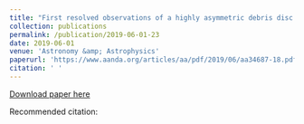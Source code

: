 ```yaml
---
title: "First resolved observations of a highly asymmetric debris disc around HD 160305 with VLT/SPHERE"
collection: publications
permalink: /publication/2019-06-01-23
date: 2019-06-01
venue: 'Astronomy &amp; Astrophysics'
paperurl: 'https://www.aanda.org/articles/aa/pdf/2019/06/aa34687-18.pdf'
citation: ' '
---
```


<a href='https://www.aanda.org/articles/aa/pdf/2019/06/aa34687-18.pdf'>Download paper here</a>

Recommended citation:  